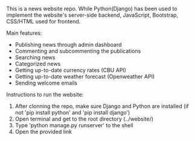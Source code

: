 This is a news website repo. While Python(Django) has been used to implement the website's server-side backend, JavaScript, Bootstrap, CSS/HTML used for frontend. 

Main features:
  - Publishing news through admin dashboard
  - Commenting and subcommenting the publications
  - Searching news
  - Categorized news
  - Getting up-to-date currency rates (CBU API)
  - Getting up-to-date weather forecast (Openweather API)
  - Sending welcome emails
  
 Instructions to run the website:
  1. After clonning the repo, make sure Django and Python are installed (if not 'pip install python' and 'pip install django')
  2. Open terminal and get to the root directory (../website/)
  3. Type 'python manage.py runserver' to the shell
  4. Open the provided link
